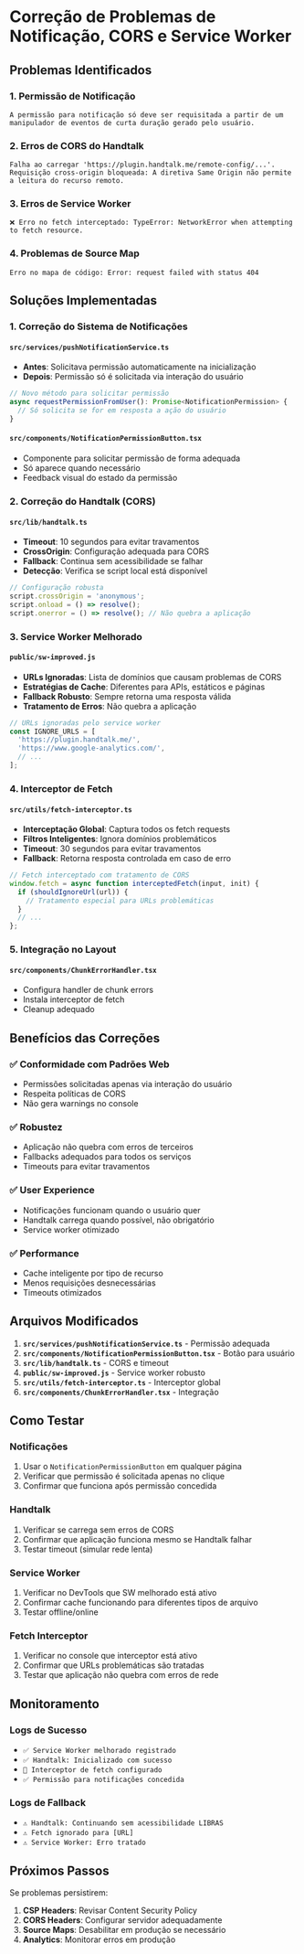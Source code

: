 # Correção de Problemas de Notificação, CORS e Service Worker

## Problemas Identificados

### 1. **Permissão de Notificação**
```
A permissão para notificação só deve ser requisitada a partir de um manipulador de eventos de curta duração gerado pelo usuário.
```

### 2. **Erros de CORS do Handtalk**
```
Falha ao carregar 'https://plugin.handtalk.me/remote-config/...'. 
Requisição cross-origin bloqueada: A diretiva Same Origin não permite a leitura do recurso remoto.
```

### 3. **Erros de Service Worker**
```
❌ Erro no fetch interceptado: TypeError: NetworkError when attempting to fetch resource.
```

### 4. **Problemas de Source Map**
```
Erro no mapa de código: Error: request failed with status 404
```

## Soluções Implementadas

### 1. **Correção do Sistema de Notificações**

#### `src/services/pushNotificationService.ts`
- **Antes**: Solicitava permissão automaticamente na inicialização
- **Depois**: Permissão só é solicitada via interação do usuário

```typescript
// Novo método para solicitar permissão
async requestPermissionFromUser(): Promise<NotificationPermission> {
  // Só solicita se for em resposta a ação do usuário
}
```

#### `src/components/NotificationPermissionButton.tsx`
- Componente para solicitar permissão de forma adequada
- Só aparece quando necessário
- Feedback visual do estado da permissão

### 2. **Correção do Handtalk (CORS)**

#### `src/lib/handtalk.ts`
- **Timeout**: 10 segundos para evitar travamentos
- **CrossOrigin**: Configuração adequada para CORS
- **Fallback**: Continua sem acessibilidade se falhar
- **Detecção**: Verifica se script local está disponível

```typescript
// Configuração robusta
script.crossOrigin = 'anonymous';
script.onload = () => resolve();
script.onerror = () => resolve(); // Não quebra a aplicação
```

### 3. **Service Worker Melhorado**

#### `public/sw-improved.js`
- **URLs Ignoradas**: Lista de domínios que causam problemas de CORS
- **Estratégias de Cache**: Diferentes para APIs, estáticos e páginas
- **Fallback Robusto**: Sempre retorna uma resposta válida
- **Tratamento de Erros**: Não quebra a aplicação

```javascript
// URLs ignoradas pelo service worker
const IGNORE_URLS = [
  'https://plugin.handtalk.me/',
  'https://www.google-analytics.com/',
  // ...
];
```

### 4. **Interceptor de Fetch**

#### `src/utils/fetch-interceptor.ts`
- **Interceptação Global**: Captura todos os fetch requests
- **Filtros Inteligentes**: Ignora domínios problemáticos
- **Timeout**: 30 segundos para evitar travamentos
- **Fallback**: Retorna resposta controlada em caso de erro

```typescript
// Fetch interceptado com tratamento de CORS
window.fetch = async function interceptedFetch(input, init) {
  if (shouldIgnoreUrl(url)) {
    // Tratamento especial para URLs problemáticas
  }
  // ...
};
```

### 5. **Integração no Layout**

#### `src/components/ChunkErrorHandler.tsx`
- Configura handler de chunk errors
- Instala interceptor de fetch
- Cleanup adequado

## Benefícios das Correções

### ✅ **Conformidade com Padrões Web**
- Permissões solicitadas apenas via interação do usuário
- Respeita políticas de CORS
- Não gera warnings no console

### ✅ **Robustez**
- Aplicação não quebra com erros de terceiros
- Fallbacks adequados para todos os serviços
- Timeouts para evitar travamentos

### ✅ **User Experience**
- Notificações funcionam quando o usuário quer
- Handtalk carrega quando possível, não obrigatório
- Service worker otimizado

### ✅ **Performance**
- Cache inteligente por tipo de recurso
- Menos requisições desnecessárias
- Timeouts otimizados

## Arquivos Modificados

1. **`src/services/pushNotificationService.ts`** - Permissão adequada
2. **`src/components/NotificationPermissionButton.tsx`** - Botão para usuário
3. **`src/lib/handtalk.ts`** - CORS e timeout
4. **`public/sw-improved.js`** - Service worker robusto
5. **`src/utils/fetch-interceptor.ts`** - Interceptor global
6. **`src/components/ChunkErrorHandler.tsx`** - Integração

## Como Testar

### **Notificações**
1. Usar o `NotificationPermissionButton` em qualquer página
2. Verificar que permissão é solicitada apenas no clique
3. Confirmar que funciona após permissão concedida

### **Handtalk**
1. Verificar se carrega sem erros de CORS
2. Confirmar que aplicação funciona mesmo se Handtalk falhar
3. Testar timeout (simular rede lenta)

### **Service Worker**
1. Verificar no DevTools que SW melhorado está ativo
2. Confirmar cache funcionando para diferentes tipos de arquivo
3. Testar offline/online

### **Fetch Interceptor**
1. Verificar no console que interceptor está ativo
2. Confirmar que URLs problemáticas são tratadas
3. Testar que aplicação não quebra com erros de rede

## Monitoramento

### **Logs de Sucesso**
- `✅ Service Worker melhorado registrado`
- `✅ Handtalk: Inicializado com sucesso`
- `🔧 Interceptor de fetch configurado`
- `✅ Permissão para notificações concedida`

### **Logs de Fallback**
- `⚠️ Handtalk: Continuando sem acessibilidade LIBRAS`
- `⚠️ Fetch ignorado para [URL]`
- `⚠️ Service Worker: Erro tratado`

## Próximos Passos

Se problemas persistirem:
1. **CSP Headers**: Revisar Content Security Policy
2. **CORS Headers**: Configurar servidor adequadamente  
3. **Source Maps**: Desabilitar em produção se necessário
4. **Analytics**: Monitorar erros em produção 